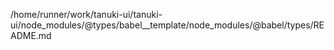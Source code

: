 /home/runner/work/tanuki-ui/tanuki-ui/node_modules/@types/babel__template/node_modules/@babel/types/README.md